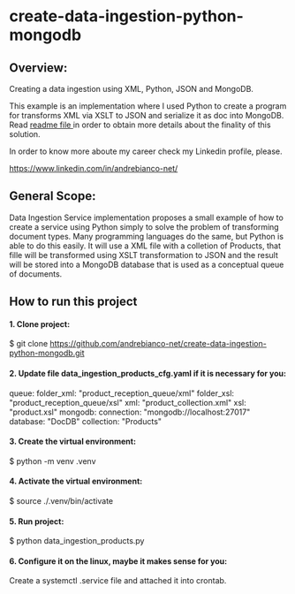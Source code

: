 # create-data-ingestion-python-mongodb

## Overview:
Creating a data ingestion using XML, Python, JSON and MongoDB.

This example is an implementation where I used Python to create a program for transforms XML via XSLT to JSON and serialize it as doc into MongoDB. Read [readme file ](https://github.com/andrebianco-net/andrebianco-net#readme) in order to obtain more details about the finality of this solution.

In order to know more aboute my career check my Linkedin profile, please.

https://www.linkedin.com/in/andrebianco-net/

## General Scope:

Data Ingestion Service implementation proposes a small example of how to create a service using Python simply to solve the problem of transforming document types. Many programming languages do the same, but Python is able to do this easily. It will use a XML file with a colletion of Products, that fille will be transformed using XSLT transformation to JSON and the result will be stored into a MongoDB database that is used as a conceptual queue of documents.

## How to run this project

#### 1. Clone project:

$ git clone https://github.com/andrebianco-net/create-data-ingestion-python-mongodb.git

#### 2. Update file data_ingestion_products_cfg.yaml if it is necessary for you:

queue:
  folder_xml: "product_reception_queue/xml"
  folder_xsl: "product_reception_queue/xsl"
  xml: "product_collection.xml"
  xsl: "product.xsl"
mongodb:
  connection: "mongodb://localhost:27017"
  database: "DocDB"
  collection: "Products"

#### 3. Create the virtual environment:

$ python -m venv .venv

#### 4. Activate the virtual environment:

$ source ./.venv/bin/activate

#### 5. Run project:

$ python data_ingestion_products.py

#### 6. Configure it on the linux, maybe it makes sense for you:

Create a systemctl .service file and attached it into crontab.
